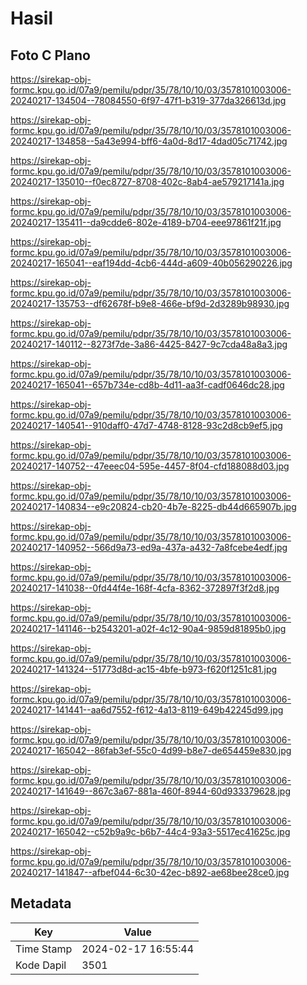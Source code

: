 # Hasil

## Foto C Plano

https://sirekap-obj-formc.kpu.go.id/07a9/pemilu/pdpr/35/78/10/10/03/3578101003006-20240217-134504--78084550-6f97-47f1-b319-377da326613d.jpg

https://sirekap-obj-formc.kpu.go.id/07a9/pemilu/pdpr/35/78/10/10/03/3578101003006-20240217-134858--5a43e994-bff6-4a0d-8d17-4dad05c71742.jpg

https://sirekap-obj-formc.kpu.go.id/07a9/pemilu/pdpr/35/78/10/10/03/3578101003006-20240217-135010--f0ec8727-8708-402c-8ab4-ae579217141a.jpg

https://sirekap-obj-formc.kpu.go.id/07a9/pemilu/pdpr/35/78/10/10/03/3578101003006-20240217-135411--da9cdde6-802e-4189-b704-eee97861f21f.jpg

https://sirekap-obj-formc.kpu.go.id/07a9/pemilu/pdpr/35/78/10/10/03/3578101003006-20240217-165041--eaf194dd-4cb6-444d-a609-40b056290226.jpg

https://sirekap-obj-formc.kpu.go.id/07a9/pemilu/pdpr/35/78/10/10/03/3578101003006-20240217-135753--df62678f-b9e8-466e-bf9d-2d3289b98930.jpg

https://sirekap-obj-formc.kpu.go.id/07a9/pemilu/pdpr/35/78/10/10/03/3578101003006-20240217-140112--8273f7de-3a86-4425-8427-9c7cda48a8a3.jpg

https://sirekap-obj-formc.kpu.go.id/07a9/pemilu/pdpr/35/78/10/10/03/3578101003006-20240217-165041--657b734e-cd8b-4d11-aa3f-cadf0646dc28.jpg

https://sirekap-obj-formc.kpu.go.id/07a9/pemilu/pdpr/35/78/10/10/03/3578101003006-20240217-140541--910daff0-47d7-4748-8128-93c2d8cb9ef5.jpg

https://sirekap-obj-formc.kpu.go.id/07a9/pemilu/pdpr/35/78/10/10/03/3578101003006-20240217-140752--47eeec04-595e-4457-8f04-cfd188088d03.jpg

https://sirekap-obj-formc.kpu.go.id/07a9/pemilu/pdpr/35/78/10/10/03/3578101003006-20240217-140834--e9c20824-cb20-4b7e-8225-db44d665907b.jpg

https://sirekap-obj-formc.kpu.go.id/07a9/pemilu/pdpr/35/78/10/10/03/3578101003006-20240217-140952--566d9a73-ed9a-437a-a432-7a8fcebe4edf.jpg

https://sirekap-obj-formc.kpu.go.id/07a9/pemilu/pdpr/35/78/10/10/03/3578101003006-20240217-141038--0fd44f4e-168f-4cfa-8362-372897f3f2d8.jpg

https://sirekap-obj-formc.kpu.go.id/07a9/pemilu/pdpr/35/78/10/10/03/3578101003006-20240217-141146--b2543201-a02f-4c12-90a4-9859d81895b0.jpg

https://sirekap-obj-formc.kpu.go.id/07a9/pemilu/pdpr/35/78/10/10/03/3578101003006-20240217-141324--51773d8d-ac15-4bfe-b973-f620f1251c81.jpg

https://sirekap-obj-formc.kpu.go.id/07a9/pemilu/pdpr/35/78/10/10/03/3578101003006-20240217-141441--aa6d7552-f612-4a13-8119-649b42245d99.jpg

https://sirekap-obj-formc.kpu.go.id/07a9/pemilu/pdpr/35/78/10/10/03/3578101003006-20240217-165042--86fab3ef-55c0-4d99-b8e7-de654459e830.jpg

https://sirekap-obj-formc.kpu.go.id/07a9/pemilu/pdpr/35/78/10/10/03/3578101003006-20240217-141649--867c3a67-881a-460f-8944-60d933379628.jpg

https://sirekap-obj-formc.kpu.go.id/07a9/pemilu/pdpr/35/78/10/10/03/3578101003006-20240217-165042--c52b9a9c-b6b7-44c4-93a3-5517ec41625c.jpg

https://sirekap-obj-formc.kpu.go.id/07a9/pemilu/pdpr/35/78/10/10/03/3578101003006-20240217-141847--afbef044-6c30-42ec-b892-ae68bee28ce0.jpg


## Metadata

| Key        | Value               |
| ---------- | ------------------- |
| Time Stamp | 2024-02-17 16:55:44 |
| Kode Dapil | 3501                |



